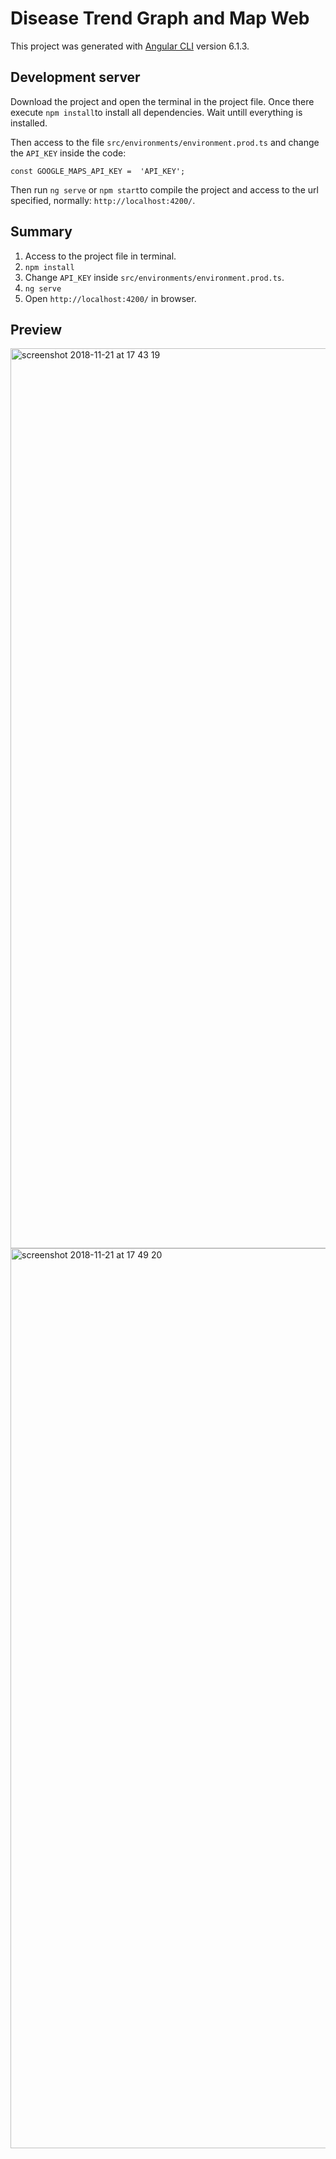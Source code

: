 # Disease Trend Graph and Map Web

This project was generated with [Angular CLI](https://github.com/angular/angular-cli) version 6.1.3.

## Development server

Download the project and open the terminal in the project file. Once there execute `npm install`to install all dependencies. Wait untill everything is installed.

Then access to the file `src/environments/environment.prod.ts` and change the `API_KEY` inside the code:
```
const GOOGLE_MAPS_API_KEY =  'API_KEY';
```

Then run `ng serve` or `npm start`to compile the project and access to the url specified, normally: `http://localhost:4200/`.

## Summary
1. Access to the project file in terminal.
2. `npm install`
3. Change `API_KEY` inside `src/environments/environment.prod.ts`.
4. `ng serve`
5. Open `http://localhost:4200/` in browser.


## Preview

<img width="1440" alt="screenshot 2018-11-21 at 17 43 19" src="https://user-images.githubusercontent.com/37312148/48855933-6ab65d80-edb5-11e8-94db-f16eb08c5b82.png">

<img width="1440" alt="screenshot 2018-11-21 at 17 49 20" src="https://user-images.githubusercontent.com/37312148/48856097-d39dd580-edb5-11e8-8660-7bf1a418cb02.png">
